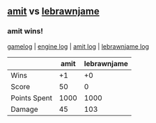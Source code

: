 ## [amit](<../../amit/README.md>) vs [lebrawnjame](<../../lebrawnjame/README.md>)
### amit wins!

[gamelog](<gamelog.json>) | [engine log](<engine>) | [amit log](<amit>) | [lebrawnjame log](<lebrawnjame>)

|              | amit | lebrawnjame |
| ------------ | ---- | ----------- |
| Wins         |   +1 |          +0 |
| Score        |   50 |           0 |
| Points Spent | 1000 |        1000 |
| Damage       |   45 |         103 |
